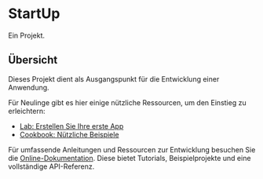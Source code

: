 # StartUp

Ein Projekt.

## Übersicht

Dieses Projekt dient als Ausgangspunkt für die Entwicklung einer Anwendung.

Für Neulinge gibt es hier einige nützliche Ressourcen, um den Einstieg zu erleichtern:

- [Lab: Erstellen Sie Ihre erste App](https://docs.flutter.dev/get-started/codelab)
- [Cookbook: Nützliche Beispiele](https://docs.flutter.dev/cookbook)

Für umfassende Anleitungen und Ressourcen zur Entwicklung besuchen Sie die [Online-Dokumentation](https://docs.flutter.dev/). Diese bietet Tutorials, Beispielprojekte und eine vollständige API-Referenz.
